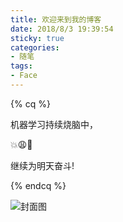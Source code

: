 ```yaml
---
title: 欢迎来到我的博客
date: 2018/8/3 19:39:54
sticky: true
categories:
- 随笔
tags:
- Face
---
```


{% cq %} 

机器学习持续烧脑中，

💥😩😤

继续为明天奋斗!

{% endcq %} 

![封面图](http://pd10tty87.bkt.clouddn.com/QQ%E5%9B%BE%E7%89%8720180806143022.jpg)

